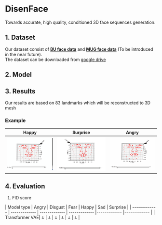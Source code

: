 # DisenFace
Towards accurate, high quality, conditioned 3D face sequences generation.

## 1. Dataset
Our dataset consist of [**BU face data**](http://www.cs.binghamton.edu/~lijun/Research/3DFE/3DFE_Analysis.html) and [**MUG face data**](https://mug.ee.auth.gr/fed/)  (To be introduced in the near future).<br>
  The dataset can be downloaded from [google drive](https://drive.google.com/drive/folders/1d8rlqXgbfDQxcOKvSIssm56jWUVz6oIe?usp=sharing)

## 2. Model
## 3. Results
Our results are based on 83 landmarks which will be reconstructed to 3D mesh
### Example           
| Happy  | Surprise |  Angry | 
| ------------- | ------------- | ------------- | 
| <img  src="Results/happy.gif"  /> | <img src="Results/surprise.gif"  /> |  <img src="Results/angry.gif"  /> |            
                                              
## 4. Evaluation
1. FID score


| Model type | Angry  | Disgust |  Fear | Happy | Sad | Surprise |
| ------------- | ------------- | ------------- | ------------- |------------- |------------- |
| Transformer VAE| $\pm$ | $\pm$ | $\pm$ | $\pm$ | $\pm$ | $\pm$ |


